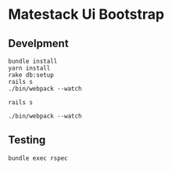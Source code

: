 # Matestack Ui Bootstrap


## Develpment

```shell
bundle install
yarn install
rake db:setup
rails s
./bin/webpack --watch
```

```shell
rails s
```

```shell
./bin/webpack --watch
```

## Testing

```shell
bundle exec rspec
```
